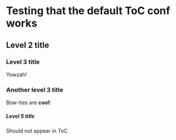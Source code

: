# Testing that the default ToC conf works

<!-- TOC START -->
<!-- TOC END -->

## Level 2 title

### Level 3 title

Yowzah!

### Another level 3 title

Bow-ties are __cool__!

##### Level 5 title

Should not appear in ToC
